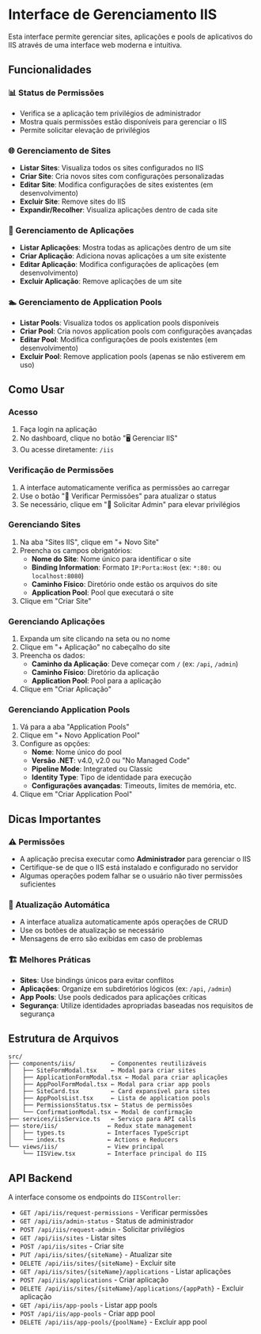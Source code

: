 # Interface de Gerenciamento IIS

Esta interface permite gerenciar sites, aplicações e pools de aplicativos do IIS através de uma interface web moderna e intuitiva.

## Funcionalidades

### 📊 Status de Permissões
- Verifica se a aplicação tem privilégios de administrador
- Mostra quais permissões estão disponíveis para gerenciar o IIS
- Permite solicitar elevação de privilégios

### 🌐 Gerenciamento de Sites
- **Listar Sites**: Visualiza todos os sites configurados no IIS
- **Criar Site**: Cria novos sites com configurações personalizadas
- **Editar Site**: Modifica configurações de sites existentes (em desenvolvimento)
- **Excluir Site**: Remove sites do IIS
- **Expandir/Recolher**: Visualiza aplicações dentro de cada site

### 📱 Gerenciamento de Aplicações
- **Listar Aplicações**: Mostra todas as aplicações dentro de um site
- **Criar Aplicação**: Adiciona novas aplicações a um site existente
- **Editar Aplicação**: Modifica configurações de aplicações (em desenvolvimento)
- **Excluir Aplicação**: Remove aplicações de um site

### 🏊 Gerenciamento de Application Pools
- **Listar Pools**: Visualiza todos os application pools disponíveis
- **Criar Pool**: Cria novos application pools com configurações avançadas
- **Editar Pool**: Modifica configurações de pools existentes (em desenvolvimento)
- **Excluir Pool**: Remove application pools (apenas se não estiverem em uso)

## Como Usar

### Acesso
1. Faça login na aplicação
2. No dashboard, clique no botão "🖥️ Gerenciar IIS"
3. Ou acesse diretamente: `/iis`

### Verificação de Permissões
1. A interface automaticamente verifica as permissões ao carregar
2. Use o botão "🔄 Verificar Permissões" para atualizar o status
3. Se necessário, clique em "🔐 Solicitar Admin" para elevar privilégios

### Gerenciando Sites
1. Na aba "Sites IIS", clique em "+ Novo Site"
2. Preencha os campos obrigatórios:
   - **Nome do Site**: Nome único para identificar o site
   - **Binding Information**: Formato `IP:Porta:Host` (ex: `*:80:` ou `localhost:8080`)
   - **Caminho Físico**: Diretório onde estão os arquivos do site
   - **Application Pool**: Pool que executará o site
3. Clique em "Criar Site"

### Gerenciando Aplicações
1. Expanda um site clicando na seta ou no nome
2. Clique em "+ Aplicação" no cabeçalho do site
3. Preencha os dados:
   - **Caminho da Aplicação**: Deve começar com `/` (ex: `/api`, `/admin`)
   - **Caminho Físico**: Diretório da aplicação
   - **Application Pool**: Pool para a aplicação
4. Clique em "Criar Aplicação"

### Gerenciando Application Pools
1. Vá para a aba "Application Pools"
2. Clique em "+ Novo Application Pool"
3. Configure as opções:
   - **Nome**: Nome único do pool
   - **Versão .NET**: v4.0, v2.0 ou "No Managed Code"
   - **Pipeline Mode**: Integrated ou Classic
   - **Identity Type**: Tipo de identidade para execução
   - **Configurações avançadas**: Timeouts, limites de memória, etc.
4. Clique em "Criar Application Pool"

## Dicas Importantes

### ⚠️ Permissões
- A aplicação precisa executar como **Administrador** para gerenciar o IIS
- Certifique-se de que o IIS está instalado e configurado no servidor
- Algumas operações podem falhar se o usuário não tiver permissões suficientes

### 🔄 Atualização Automática
- A interface atualiza automaticamente após operações de CRUD
- Use os botões de atualização se necessário
- Mensagens de erro são exibidas em caso de problemas

### 🏗️ Melhores Práticas
- **Sites**: Use bindings únicos para evitar conflitos
- **Aplicações**: Organize em subdiretórios lógicos (ex: `/api`, `/admin`)
- **App Pools**: Use pools dedicados para aplicações críticas
- **Segurança**: Utilize identidades apropriadas baseadas nos requisitos de segurança

## Estrutura de Arquivos

```
src/
├── components/iis/          ← Componentes reutilizáveis
│   ├── SiteFormModal.tsx    ← Modal para criar sites
│   ├── ApplicationFormModal.tsx ← Modal para criar aplicações
│   ├── AppPoolFormModal.tsx ← Modal para criar app pools
│   ├── SiteCard.tsx         ← Card expansível para sites
│   ├── AppPoolsList.tsx     ← Lista de application pools
│   ├── PermissionsStatus.tsx ← Status de permissões
│   └── ConfirmationModal.tsx ← Modal de confirmação
├── services/iisService.ts   ← Serviço para API calls
├── store/iis/              ← Redux state management
│   ├── types.ts            ← Interfaces TypeScript
│   └── index.ts            ← Actions e Reducers
└── views/iis/              ← View principal
    └── IISView.tsx         ← Interface principal do IIS
```

## API Backend

A interface consome os endpoints do `IISController`:

- `GET /api/iis/request-permissions` - Verificar permissões
- `GET /api/iis/admin-status` - Status de administrador
- `POST /api/iis/request-admin` - Solicitar privilégios
- `GET /api/iis/sites` - Listar sites
- `POST /api/iis/sites` - Criar site
- `PUT /api/iis/sites/{siteName}` - Atualizar site
- `DELETE /api/iis/sites/{siteName}` - Excluir site
- `GET /api/iis/sites/{siteName}/applications` - Listar aplicações
- `POST /api/iis/applications` - Criar aplicação
- `DELETE /api/iis/sites/{siteName}/applications/{appPath}` - Excluir aplicação
- `GET /api/iis/app-pools` - Listar app pools
- `POST /api/iis/app-pools` - Criar app pool
- `DELETE /api/iis/app-pools/{poolName}` - Excluir app pool
